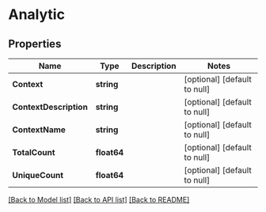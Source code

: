 # Analytic

## Properties
Name | Type | Description | Notes
------------ | ------------- | ------------- | -------------
**Context** | **string** |  | [optional] [default to null]
**ContextDescription** | **string** |  | [optional] [default to null]
**ContextName** | **string** |  | [optional] [default to null]
**TotalCount** | **float64** |  | [optional] [default to null]
**UniqueCount** | **float64** |  | [optional] [default to null]

[[Back to Model list]](../README.md#documentation-for-models) [[Back to API list]](../README.md#documentation-for-api-endpoints) [[Back to README]](../README.md)


